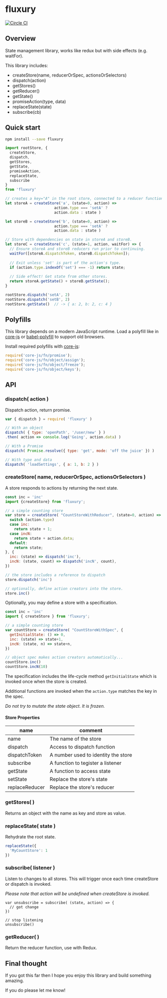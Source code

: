 # fluxury

[![Circle CI](https://circleci.com/gh/formula/fluxury/tree/master.svg?style=svg)](https://circleci.com/gh/formula/fluxury/tree/master)

## Overview

State management library, works like redux but with side effects (e.g. waitFor).

This library includes:

  - createStore(name, reducerOrSpec, actionsOrSelectors)
  - dispatch(action)
  - getStores()
  - getReducer()
  - getState()
  - promiseAction(type, data)
  - replaceState(state)
  - subscribe(cb)

## Quick start

```sh
npm install --save fluxury
```

```js
import rootStore, {
  createStore,
  dispatch,
  getStores,
  getState,
  promiseAction,
  replaceState,
  subscribe
}
from 'fluxury'

// creates a key="A" in the root store, connected to a reducer function.
let storeA = createStore('a', (state=0, action) => 
                      action.type === 'setA' ? 
                      action.data : state )

let storeB = createStore('b', (state=0, action) => 
                      action.type === 'setA' ? 
                      action.data : state )

// Store with dependencies on state in storeA and storeB.
let storeC = createStore('c', (state=1, action, waitFor) => {
  // Ensure storeA and storeB reducers run prior to continuing.
  waitFor([storeA.dispatchToken, storeB.dispatchToken]);
  
  // Exit unless 'set' is part of the action's type.
  if (action.type.indexOf('set') === -1) return state;
  
  // Side effect! Get state from other stores.
  return storeA.getState() + storeB.getState();
}

rootStore.dispatch('setA', 2)
rootStore.dispatch('setB', 2)
rootStore.getState()  // -> { a: 2, b: 2, c: 4 }
```

## Polyfills

This library depends on a modern JavaScript runtime. Load a polyfill like in [core-js](https://github.com/zloirock/core-js#commonjs) or [babel-polyfill](http://babeljs.io/docs/usage/polyfill/) to support old browsers.

Install required polyfills with [core-js](https://github.com/zloirock/core-js):

```js
require('core-js/fn/promise');
require('core-js/fn/object/assign');
require('core-js/fn/object/freeze');
require('core-js/fn/object/keys');
```

## API

### dispatch( action )

Dispatch action, return promise.

```js
var { dispatch } = require( 'fluxury' )

// With an object
dispatch( { type: 'openPath', '/user/new' } )
.then( action => console.log('Going', action.data) )

// With a Promise
dispatch( Promise.resolve({ type: 'get', mode: 'off the juice' }) )

// With type and data
dispatch( 'loadSettings', { a: 1, b: 2 } )

```

### createStore( name, reducerOrSpec, actionsOrSelectors )

A store responds to actions by returning the next state.

```js
const inc = 'inc'
import {createStore} from 'fluxury';

// a simple counting store
var store = createStore( "CountStoreWithReducer", (state=0, action) => {
  switch (action.type)
  case inc:
    return state + 1;
  case incN:
    return state + action.data;
  default:
    return state;
}, {
  inc: (state) => dispatch('inc'),
  incN: (state, count) => dispatch('incN', count),
})

// the store includes a reference to dispatch
store.dispatch('inc')

// optionally, define action creators into the store.
store.inc()
```

Optionally, you may define a store with a specification.

```js
const inc = 'inc'
import { createStore } from 'fluxury';

// a simple counting store
var countStore = createStore( "CountStoreWithSpec", {
  getInitialState: () => 0,
  inc: (state) => state+1,
  incN: (state, n) => state+n,
})

// object spec makes action creators automatically...
countStore.inc()
countStore.incN(10)
```

The specification includes the life-cycle method `getInitialState` which is invoked once when the store is created.

Additional functions are invoked when the `action.type` matches the key in the spec.

_Do not try to mutate the state object. It is frozen._

#### Store Properties

| name | comment |
|---------|------|
| name | The name of the store |
| dispatch | Access to dispatch function |
| dispatchToken | A number used to identity the store |
| subscribe | A function to tegister a listener |
| getState | A function to access state |
| setState | Replace the store's state |
| replaceReducer | Replace the store's reducer |

### getStores( )

Returns an object with the name as key and store as value.

### replaceState( state )

Rehydrate the root state.

```js
replaceState({
  'MyCountStore': 1
})
```

### subscribe( listener )

Listen to changes to all stores. This will trigger once each time createStore or dispatch is invoked.

_Please note that action will be undefined when createStore is invoked._

```
var unsubscribe = subscribe( (state, action) => {
  // got change
})

// stop listening
unsubscribe()
```
### getReducer( )

Return the reducer function, use with Redux.

## Final thought

If you got this far then I hope you enjoy this library and build something amazing.

If you do please let me know!
